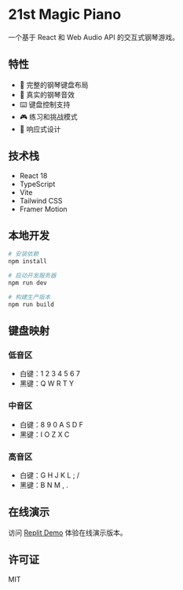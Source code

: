 # 21st Magic Piano

一个基于 React 和 Web Audio API 的交互式钢琴游戏。

## 特性

- 🎹 完整的钢琴键盘布局
- 🎵 真实的钢琴音效
- ⌨️ 键盘控制支持
- 🎮 练习和挑战模式
- 📱 响应式设计

## 技术栈

- React 18
- TypeScript
- Vite
- Tailwind CSS
- Framer Motion

## 本地开发

```bash
# 安装依赖
npm install

# 启动开发服务器
npm run dev

# 构建生产版本
npm run build
```

## 键盘映射

### 低音区
- 白键：1 2 3 4 5 6 7
- 黑键：Q W R T Y

### 中音区
- 白键：8 9 0 A S D F
- 黑键：I O Z X C

### 高音区
- 白键：G H J K L ; /
- 黑键：B N M , .

## 在线演示

访问 [Replit Demo](https://21st-magic-piano.repl.co) 体验在线演示版本。

## 许可证

MIT
